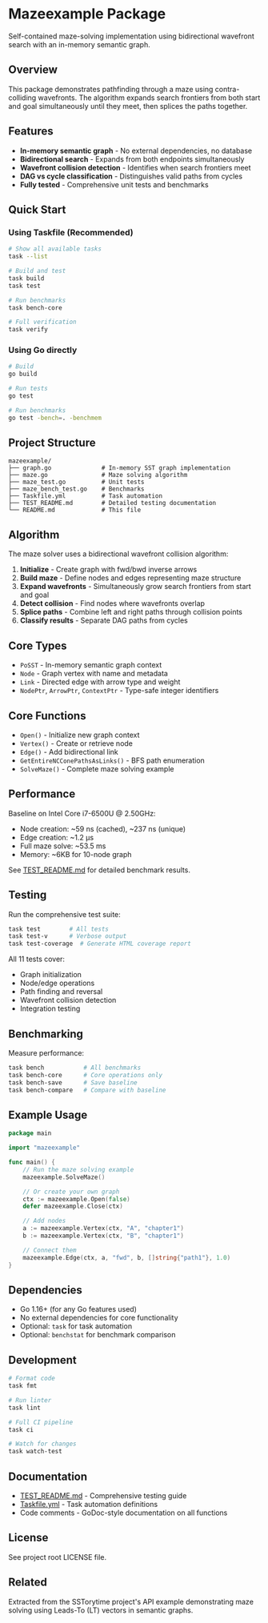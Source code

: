 # Mazeexample Package

Self-contained maze-solving implementation using bidirectional wavefront search with an in-memory semantic graph.

## Overview

This package demonstrates pathfinding through a maze using contra-colliding wavefronts. The algorithm expands search frontiers from both start and goal simultaneously until they meet, then splices the paths together.

## Features

- **In-memory semantic graph** - No external dependencies, no database
- **Bidirectional search** - Expands from both endpoints simultaneously
- **Wavefront collision detection** - Identifies when search frontiers meet
- **DAG vs cycle classification** - Distinguishes valid paths from cycles
- **Fully tested** - Comprehensive unit tests and benchmarks

## Quick Start

### Using Taskfile (Recommended)

```bash
# Show all available tasks
task --list

# Build and test
task build
task test

# Run benchmarks
task bench-core

# Full verification
task verify
```

### Using Go directly

```bash
# Build
go build

# Run tests
go test

# Run benchmarks
go test -bench=. -benchmem
```

## Project Structure

```
mazeexample/
├── graph.go              # In-memory SST graph implementation
├── maze.go               # Maze solving algorithm
├── maze_test.go          # Unit tests
├── maze_bench_test.go    # Benchmarks
├── Taskfile.yml          # Task automation
├── TEST_README.md        # Detailed testing documentation
└── README.md             # This file
```

## Algorithm

The maze solver uses a bidirectional wavefront collision algorithm:

1. **Initialize** - Create graph with fwd/bwd inverse arrows
2. **Build maze** - Define nodes and edges representing maze structure
3. **Expand wavefronts** - Simultaneously grow search frontiers from start and goal
4. **Detect collision** - Find nodes where wavefronts overlap
5. **Splice paths** - Combine left and right paths through collision points
6. **Classify results** - Separate DAG paths from cycles

## Core Types

- `PoSST` - In-memory semantic graph context
- `Node` - Graph vertex with name and metadata
- `Link` - Directed edge with arrow type and weight
- `NodePtr`, `ArrowPtr`, `ContextPtr` - Type-safe integer identifiers

## Core Functions

- `Open()` - Initialize new graph context
- `Vertex()` - Create or retrieve node
- `Edge()` - Add bidirectional link
- `GetEntireNCConePathsAsLinks()` - BFS path enumeration
- `SolveMaze()` - Complete maze solving example

## Performance

Baseline on Intel Core i7-6500U @ 2.50GHz:

- Node creation: ~59 ns (cached), ~237 ns (unique)
- Edge creation: ~1.2 μs
- Full maze solve: ~53.5 ms
- Memory: ~6KB for 10-node graph

See [TEST_README.md](TEST_README.md) for detailed benchmark results.

## Testing

Run the comprehensive test suite:

```bash
task test        # All tests
task test-v      # Verbose output
task test-coverage  # Generate HTML coverage report
```

All 11 tests cover:

- Graph initialization
- Node/edge operations
- Path finding and reversal
- Wavefront collision detection
- Integration testing

## Benchmarking

Measure performance:

```bash
task bench           # All benchmarks
task bench-core      # Core operations only
task bench-save      # Save baseline
task bench-compare   # Compare with baseline
```

## Example Usage

```go
package main

import "mazeexample"

func main() {
    // Run the maze solving example
    mazeexample.SolveMaze()

    // Or create your own graph
    ctx := mazeexample.Open(false)
    defer mazeexample.Close(ctx)

    // Add nodes
    a := mazeexample.Vertex(ctx, "A", "chapter1")
    b := mazeexample.Vertex(ctx, "B", "chapter1")

    // Connect them
    mazeexample.Edge(ctx, a, "fwd", b, []string{"path1"}, 1.0)
}
```

## Dependencies

- Go 1.16+ (for any Go features used)
- No external dependencies for core functionality
- Optional: `task` for task automation
- Optional: `benchstat` for benchmark comparison

## Development

```bash
# Format code
task fmt

# Run linter
task lint

# Full CI pipeline
task ci

# Watch for changes
task watch-test
```

## Documentation

- [TEST_README.md](TEST_README.md) - Comprehensive testing guide
- [Taskfile.yml](Taskfile.yml) - Task automation definitions
- Code comments - GoDoc-style documentation on all functions

## License

See project root LICENSE file.

## Related

Extracted from the SSTorytime project's API example demonstrating maze solving using Leads-To (LT) vectors in semantic graphs.
